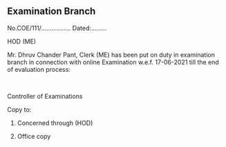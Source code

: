 ## Examination Branch

No.COE/111/................. Dated:.........

HOD (ME)


Mr. Dhruv Chander Pant, Clerk (ME) has been put on duty in examination branch in connection with online Examination  w.e.f. 17-06-2021 till the end of evaluation process:

</br>

Controller of Examinations

Copy to:

1.	Concerned through (HOD)

2.	Office copy
